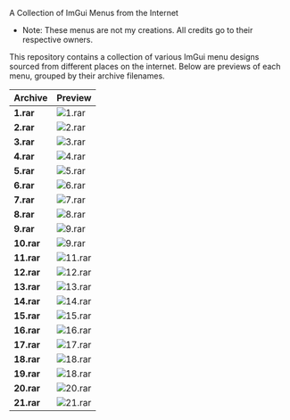 A Collection of ImGui Menus from the Internet

- Note: These menus are not my creations. All credits go to their respective owners.

This repository contains a collection of various ImGui menu designs sourced from different places on the internet. Below are previews of each menu, grouped by their archive filenames.

| Archive    | Preview                                                                                                                               |
| ---------- | ------------------------------------------------------------------------------------------------------------------------------------- |
| **1.rar**  | ![1.rar](https://github.com/Ch1nChun/ImGuiMenu-s/assets/90413853/7129a5e9-4099-4209-af36-f7430b96510b)                                |
| **2.rar**  | ![2.rar](https://github.com/Ch1nChun/ImGuiMenu-s/assets/90413853/156346de-1de5-4604-a875-d5e55316c78f)                                |
| **3.rar**  | ![3.rar](https://github.com/Ch1nChun/ImGuiMenu-s/assets/90413853/29b4e79d-9081-4e5d-b366-5ed3c146fb44)                                |
| **4.rar**  | ![4.rar](https://github.com/Ch1nChun/ImGuiMenu-s/assets/90413853/0e897697-147e-411c-9de6-ead134ca9e47)                                |
| **5.rar**  | ![5.rar](https://github.com/Ch1nChun/ImGuiMenu-s/assets/90413853/5ee093ad-df69-4657-802f-d74b788cd511)                                |
| **6.rar**  | ![6.rar](https://github.com/Ch1nChun/ImGuiMenu-s/assets/90413853/231d08e9-cb50-4c58-bf47-3590d1219c1f)                                |
| **7.rar**  | ![7.rar](https://github.com/Ch1nChun/ImGuiMenu-s/assets/90413853/ad1e8ef2-c8ad-496c-95c8-dee6cbb373cc)                                |
| **8.rar**  | ![8.rar](https://github.com/Ch1nChun/ImGuiMenu-s/assets/90413853/8ea7a667-e6b2-421c-9c5f-6273606f9fa7)                                |
| **9.rar**  | ![9.rar](https://github.com/Ch1nChun/ImGuiMenu-s/assets/90413853/ee3813ae-51ec-485b-aa0e-4e1d11f90590)                                |
| **10.rar** | ![9.rar](https://github.com/user-attachments/assets/d03a5cc4-7097-4e5e-b38f-3a8563f639db)                                             |
| **11.rar** | ![11.rar](https://github.com/Ch1nChun/ImGuiMenu-s/assets/90413853/9fc74929-ad00-45d5-8773-b12916906c1f)                               |
| **12.rar** | ![12.rar](https://github.com/Ch1nChun/ImGuiMenu-s/assets/90413853/0ed19470-4836-44e8-9a80-24dfd45e887c)                               |
| **13.rar** | ![13.rar](https://github.com/user-attachments/assets/89ad9e1c-8dc6-4bff-bbca-c0ef08764a8e)                                            |
| **14.rar** | ![14.rar](https://github.com/user-attachments/assets/a06a8ee7-ee91-4402-9e37-cf0ddbb11ad8)                                            |
| **15.rar** | ![15.rar](https://github.com/user-attachments/assets/9a423ed3-22c6-4d7a-a364-000956d44289)                                            |
| **16.rar** | ![16.rar](https://github.com/user-attachments/assets/7a3c9820-f6a9-4d3b-bc6c-2592ac52c0bb)                                            |
| **17.rar** | ![17.rar](https://github.com/user-attachments/assets/00d69e80-ae5e-41c6-9c77-1278f677ef99)                                            |
| **18.rar** | ![18.rar](https://github.com/user-attachments/assets/a00bd134-44c7-488b-8609-f7bfc125951a)                                            |
| **19.rar** | ![18.rar](https://github.com/user-attachments/assets/54816e21-4237-4a6c-b438-50137eb5b3f5)                                            |
| **20.rar** | ![20.rar](https://github.com/user-attachments/assets/6c328e64-5695-484c-a925-31319cea4ac2)                                            |
| **21.rar** | ![21.rar](https://github.com/user-attachments/assets/39568e12-8069-4a7f-81d0-c23d0a2fba74)                                            |
